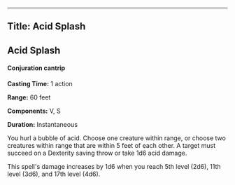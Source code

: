 -------------------------
Title: Acid Splash
-------------------------

## Acid Splash

#### Conjuration cantrip


**Casting Time:** 1 action 

**Range:** 60 feet 

**Components:** V, S 

**Duration:** Instantaneous


You hurl a bubble of acid. Choose one creature within range, or choose
two creatures within range that are within 5 feet of each other. A
target must succeed on a Dexterity saving throw or take 1d6 acid damage.

This spell's damage increases by 1d6 when you reach 5th level (2d6),
11th level (3d6), and 17th level (4d6).


